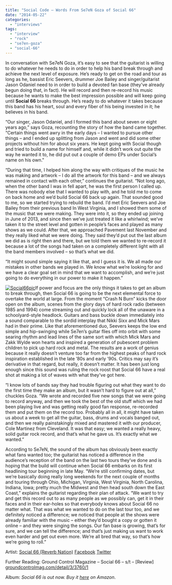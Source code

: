 ```yaml
---
title: "Social Code – Words From Se7eN Goza of Social 66"
date: "2014-05-22"
categories: 
  - "interviews"
tags: 
  - "interview"
  - "rock"
  - "se7en-goza"
  - "social-66"
---
```


In conversation with Se7eN Goza, it’s easy to see that the guitarist is willing to do whatever he needs to do in order to help his band break through and achieve the next level of exposure. He’s ready to get on the road and tour as long as he, bassist Eric Seevers, drummer Joe Bailey and singer/guitarist Jason Odaniel need to in order to build a devoted fan base (they’ve already begun doing that, in fact). He will record and then re-record his music because he wants to make the best impression possible and will keep going until **Social 66** breaks through. He’s ready to do whatever it takes because this band has his heart, soul and every fiber of his being invested in it; he believes in his band.

“Our singer, Jason Odaniel, and I formed this band about seven or eight years ago,” says Goza, recounting the story of how the band came together. “Certain things went awry in the early days – I wanted to pursue other things – and I ended up splitting from Jason and went and did some other projects without him for about six years. He kept going with Social though and tried to build a name for himself and, while it didn’t work out quite the way he wanted it to, he did put out a couple of demo EPs under Social’s name on his own."

“During that time, I helped him along the way with critiques of the music he was making and artwork – I do all the artwork for this band – and we always remained in contact with each other,” continues the guitarist. “Not long ago, when the other band I was in fell apart, he was the first person I called up. There was nobody else that I wanted to play with, and he told me to come on back home and we’d build Social 66 back up again. That sounded good to me, so we started trying to rebuild the band. I’d met Eric Seevers and Joe Bailey from their previous band In West Virginia, and I showed them some of the music that we were making. They were into it, so they ended up joining in June of 2013, and since then we’ve just treated it like a whirlwind; we’ve taken it to the street level and gotten in people’s faces and played as many shows as we could. After that, we approached Pavement last November and they really liked what we were doing. They said they’d put out the last album we did as is right then and there, but we told them we wanted to re-record it because a lot of the songs had taken on a completely different light with all the band members involved – so that’s what we did.

“It might sound simple saying it like that, and I guess it is. We all made our mistakes in other bands we played in. We know what we’re looking for and we have a clear goal set in mind that we want to accomplish, and we’re just going to do everything in our power to make it happen.”

[![Social66pic](https://hellbound.ca/wp-content/uploads/2014/05/Social66pic-300x300.jpg)](https://hellbound.ca/wp-content/uploads/2014/05/Social66pic.jpg)If power and focus are the only things it takes to get an album to break through, then Social 66 is going to be the next elemental force to overtake the world at large. From the moment “Crash N Burn” kicks the door open on the album, scenes from the glory days of hard rock radio (between 1985 and 1994) come streaming out and quickly lock all of the unaware in a schoolyard-style headlock. Guitars and bass buckle down immediately into a sound comparable to the sordid interplay that Nikki Sixx and Mick Mars had in their prime. Like that aforementioned duo, Seevers keeps the low end simple and hip-swinging while Se7en’s guitar flies off into orbit with some searing rhythm and lead lines of the same sort with which Mick Mars and Zakk Wylde won hearts and inspired a generation of pubescent problem children to pick up hard rock and metal. The results are a work of genius because it really doesn’t venture too far from the highest peaks of hard rock inspiration established in the late ’80s and early ’90s. Critics may say it’s derivative in that regard, but really, it doesn’t matter. It has been just long enough since this sound was ruling the rock roost that Social 66 have a real shot at making a lot of waves with what they've got here.

“I know lots of bands say they had trouble figuring out what they want to do the first time they make an album, but it wasn’t hard to figure out at all,” chuckles Goza. “We wrote and recorded five new songs that we were going to record anyway, and then we took the best of the old stuff which we had been playing live and was getting really good fan response, re-recorded them and put them on the record too. Probably all in all, it might have taken us about a week to get all the guitar, bass, drums and vocals banged out, and then we really painstakingly mixed and mastered it with our producer, Cole Martinez from Cleveland. It was that easy; we wanted a really heavy, solid guitar rock record, and that’s what he gave us. It’s exactly what we wanted.”

According to Se7eN, the sound of the album has obviously been exactly what fans wanted too; the guitarist has noticed a difference in the audience’s reception of the band on the last two tours they’ve done and is hoping that the build will continue when Social 66 embarks on its first headlining tour beginning in late May. “We’re still confirming dates, but we’re basically doing really long weekends for the next couple of months and touring through Ohio, Michigan, Virginia, West Virginia, North Carolina, Indiana, Iowa; pretty much the Midwest and then head south down the East Coast,” explains the guitarist regarding their plan of attack. “We want to try and get this record out to as many people as we possibly can, get it in their faces and in their ear-holes so that everybody knows about Social 66 no matter what. That was what we wanted to do on the last tour too, and we definitely noticed a difference; we noticed that people at the shows were already familiar with the music – either they’d bought a copy or gotten it online – and they were singing the songs. Our fan base is growing, that’s for sure, and we can tell the difference; and that’s just making us want to work even harder and get out even more. We’re all bred that way, so that’s how we’re going to roll.”

Artist: [Social 66 (Reverb Nation)](www.reverbnation.com/social66) [Facebook](www.facebook.com/Social66band) [Twitter](www.twitter.com/social66)

Further Reading: Ground Control Magazine – Social 66 – s/t – \[Review\] [groundcontrolmag.com/detail/3/3760/1](http://groundcontrolmag.com/detail/3/3760/1/)

Album: _Social 66 is out now. Buy it [here](http://www.amazon.ca/Social-66/dp/B00I89Y376/ref=sr_1_1?s=music&ie=UTF8&qid=1400739841&sr=1-1&keywords=Social+66) on Amazon_.

